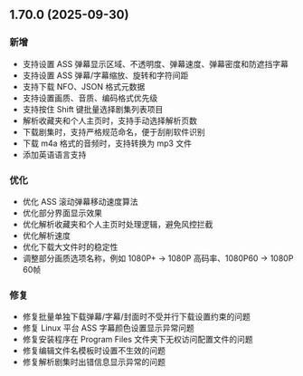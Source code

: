 ## 1.70.0 (2025-09-30)
### 新增
* 支持设置 ASS 弹幕显示区域、不透明度、弹幕速度、弹幕密度和防遮挡字幕
* 支持设置 ASS 弹幕/字幕缩放、旋转和字符间距
* 支持下载 NFO、JSON 格式元数据
* 支持设置画质、音质、编码格式优先级
* 支持按住 Shift 键批量选择剧集列表项目
* 解析收藏夹和个人主页时，支持手动选择解析页数
* 下载剧集时，支持严格规范命名，便于刮削软件识别
* 下载 m4a 格式的音频时，支持转换为 mp3 文件
* 添加英语语言支持

### 优化
* 优化 ASS 滚动弹幕移动速度算法
* 优化部分界面显示效果
* 优化解析收藏夹和个人主页时处理逻辑，避免风控拦截
* 优化解析速度
* 优化下载大文件时的稳定性
* 调整部分画质选项名称，例如 1080P+ -> 1080P 高码率、1080P60 -> 1080P 60帧

### 修复
* 修复批量单独下载弹幕/字幕/封面时不受并行下载设置约束的问题
* 修复 Linux 平台 ASS 字幕颜色设置显示异常问题
* 修复安装程序在 Program Files 文件夹下无权访问配置文件的问题
* 修复编辑文件名模板时设置不生效的问题
* 修复解析剧集时出错信息显示异常的问题